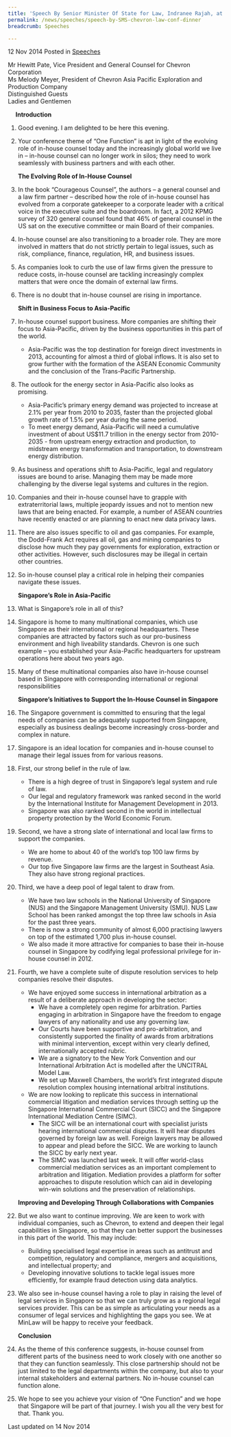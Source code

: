 ```yaml
---
title: 'Speech By Senior Minister Of State for Law, Indranee Rajah, at the Chevron Asia-Pacific Law Conference Dinner'
permalink: /news/speeches/speech-by-SMS-chevron-law-conf-dinner
breadcrumb: Speeches

---
```



12 Nov 2014 Posted in [Speeches](/news/speeches)

Mr Hewitt Pate, Vice President and General Counsel for Chevron Corporation  
Ms Melody Meyer, President of Chevron Asia Pacific Exploration and Production Company   
Distinguished Guests   
Ladies and Gentlemen  

<p style="margin-left: 18px; font-weight:bold">Introduction</p>


 1. Good evening. I am delighted to be here this evening.

 2. Your conference theme of “One Function” is apt in light of the evolving role of in-house counsel today and the increasingly global world we live in – in-house counsel can no longer work in silos; they need to work seamlessly with business partners and with each other. 

    **The Evolving Role of In-House Counsel**


 3. In the book “Courageous Counsel”, the authors – a general counsel and a law firm partner – described how the role of in-house counsel has evolved from a corporate gatekeeper to a corporate leader with a critical voice in the executive suite and the boardroom. In fact, a 2012 KPMG survey of 320 general counsel found that 46% of general counsel in the US sat on the executive committee or main Board of their companies.


 4. In-house counsel are also transitioning to a broader role. They are more involved in matters that do not strictly pertain to legal issues, such as risk, compliance, finance, regulation, HR, and business issues.


 5. As companies look to curb the use of law firms given the pressure to reduce costs, in-house counsel are tackling increasingly complex matters that were once the domain of external law firms.


 6. There is no doubt that in-house counsel are rising in importance.
    
    **Shift in Business Focus to Asia-Pacific**


 7. In-house counsel support business. More companies are shifting their focus to Asia-Pacific, driven by the business opportunities in this part of the world. 
    <ul>
    <li>  Asia-Pacific was the top destination for foreign direct investments in 2013, accounting for almost a third of global inflows.     It is also set to grow further with the formation of the ASEAN Economic Community and the conclusion of the Trans-Pacific               Partnership. </li>
    </ul>




 8. The outlook for the energy sector in Asia-Pacific also looks as promising. 
    <ul>
    <li>Asia-Pacific’s primary energy demand was projected to increase at 2.1% per year from 2010 to 2035, faster than the projected         global growth rate of 1.5% per year during the same period. </li>
    <li>To meet energy demand, Asia-Pacific will need a cumulative investment of about US$11.7 trillion in the energy sector from 2010-     2035 - from upstream energy extraction and production, to midstream energy transformation and transportation, to downstream energy     distribution.</li>
    </ul>



 9. As business and operations shift to Asia-Pacific, legal and regulatory issues are bound to arise. Managing them may be made more challenging by the diverse legal systems and cultures in the region. 


10. Companies and their in-house counsel have to grapple with extraterritorial laws, multiple jeopardy issues and not to mention new laws that are being enacted. For example, a number of ASEAN countries have recently enacted or are planning to enact new data privacy laws. 


11. There are also issues specific to oil and gas companies. For example, the Dodd-Frank Act requires all oil, gas and mining companies to disclose how much they pay governments for exploration, extraction or other activities. However, such disclosures may be illegal in certain other countries.

12. So in-house counsel play a critical role in helping their companies navigate these issues.
    
    **Singapore’s Role in Asia-Pacific**


13. What is Singapore’s role in all of this? 


14. Singapore is home to many multinational companies, which use Singapore as their international or regional headquarters. These companies are attracted by factors such as our pro-business environment and high liveability standards. Chevron is one such example – you established your Asia-Pacific headquarters for upstream operations here about two years ago.


15. Many of these multinational companies also have in-house counsel based in Singapore with corresponding international or regional responsibilities
    
    **Singapore’s Initiatives to Support the In-House Counsel in Singapore**


16. The Singapore government is committed to ensuring that the legal needs of companies can be adequately supported from Singapore, especially as business dealings become increasingly cross-border and complex in nature.


17. Singapore is an ideal location for companies and in-house counsel to manage their legal issues from for various reasons.


18. First, our strong belief in the rule of law.
    <ul>
    <li>There is a high degree of trust in Singapore’s legal system and rule of law. </li>
    <li>Our legal and regulatory framework was ranked second in the world by the International Institute for Management Development in       2013. </li>
    <li>Singapore was also ranked second in the world in intellectual property protection by the World Economic Forum. </li>
    </ul>




19. Second, we have a strong slate of international and local law firms to support the companies. 
    <ul>
    <li>We are home to about 40 of the world’s top 100 law firms by revenue.</li>
    <li>Our top five Singapore law firms are the largest in Southeast Asia. They also have strong regional practices. </li>
    </ul>




20. Third, we have a deep pool of legal talent to draw from.
    <ul>
    <li>We have two law schools in the National University of Singapore (NUS) and the Singapore Management University (SMU). NUS Law         School has been ranked amongst the top three law schools in Asia for the past three years. </li>
    <li>There is now a strong community of almost 6,000 practising lawyers on top of the estimated 1,700 plus in-house counsel. </li>
    <li>We also made it more attractive for companies to base their in-house counsel in Singapore by codifying legal professional           privilege for in-house counsel in 2012. </li>
    </ul>




21. Fourth, we have a complete suite of dispute resolution services to help companies resolve their disputes.
    <ul>
    <li>We have enjoyed some success in international arbitration as a result of a deliberate approach in developing the sector:
    <ul>
    <li>We have a completely open regime for arbitration. Parties engaging in arbitration in Singapore have the freedom to engage           lawyers of any nationality and use any governing law.</li>
    <li>Our Courts have been supportive and pro-arbitration, and consistently supported the finality of awards from arbitrations with       minimal intervention, except within very clearly defined, internationally accepted rubric. </li>
    <li>We are a signatory to the New York Convention and our International Arbitration Act is modelled after the UNCITRAL Model Law.       </li>
    <li> We set up Maxwell Chambers, the world’s first integrated dispute resolution complex housing international arbitral                 institutions. </li>
    </ul>
    </li>
    <li>We are now looking to replicate this success in international commercial litigation and mediation services through setting up       the Singapore International Commercial Court (SICC) and the Singapore International Mediation Centre (SIMC). 
    <ul>
    <li> The SICC will be an international court with specialist jurists hearing international commercial disputes. It will hear             disputes governed by foreign law as well. Foreign lawyers may be allowed to appear and plead before the SICC. We are working to         launch the SICC by early next year. </li>

    <li>The SIMC was launched last week. It will offer world-class commercial mediation services as an important complement to               arbitration and litigation. Mediation provides a platform for softer approaches to dispute resolution which can aid in developing       win-win solutions and the preservation of relationships. </li>

    </ul>

    </li>

    </ul>
    
    **Improving and Developing Through Collaborations with Companies**


22. But we also want to continue improving. We are keen to work with individual companies, such as Chevron, to extend and deepen their legal capabilities in Singapore, so that they can better support the businesses in this part of the world. This may include:
    <ul>
    <li>Building specialised legal expertise in areas such as antitrust and competition, regulatory and compliance, mergers and             acquisitions, and intellectual property; and </li>
    <li>Developing innovative solutions to tackle legal issues more efficiently, for example fraud detection using data analytics.</li>
    </ul>




23. We also see in-house counsel having a role to play in raising the level of legal services in Singapore so that we can truly grow as a regional legal services provider. This can be as simple as articulating your needs as a consumer of legal services and highlighting the gaps you see. We at MinLaw will be happy to receive your feedback. 
    
    **Conclusion** 


24. As the theme of this conference suggests, in-house counsel from different parts of the business need to work closely with one another so that they can function seamlessly. This close partnership should not be just limited to the legal departments within the company, but also to your internal stakeholders and external partners. No in-house counsel can function alone.


25. We hope to see you achieve your vision of “One Function” and we hope that Singapore will be part of that journey. I wish you all the very best for that. Thank you.


<p class="right-side-updated">Last updated on 14 Nov 2014</p> 
